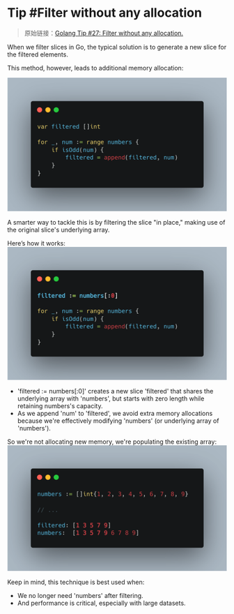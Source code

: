 # Tip #Filter without any allocation

> 原始链接：[Golang Tip #27: Filter without any allocation.](https://twitter.com/func25/status/1760288508600590594)

When we filter slices in Go, the typical solution is to generate a new slice for the filtered elements.

This method, however, leads to additional memory allocation:

![](./images/027/001.png)

A smarter way to tackle this is by filtering the slice "in place," making use of the original slice's underlying array.

Here’s how it works:
![](./images/027/002.png)

- 'filtered := numbers[:0]' creates a new slice 'filtered' that shares the underlying array with 'numbers', but starts with zero length while retaining numbers's capacity.
- As we append 'num' to 'filtered', we avoid extra memory allocations because we're effectively modifying 'numbers' (or underlying array of 'numbers').

So we're not allocating new memory, we're populating the existing array:
![](./images/027/003.png)

Keep in mind, this technique is best used when:

- We no longer need 'numbers' after filtering.
- And performance is critical, especially with large datasets.
